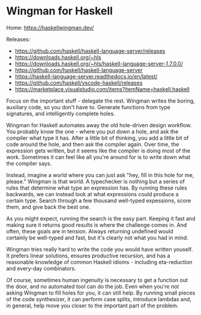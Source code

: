 # Wingman for Haskell

Home: 
https://haskellwingman.dev/

Releases: 
- https://github.com/haskell/haskell-language-server/releases
- https://downloads.haskell.org/~hls
- https://downloads.haskell.org/~hls/haskell-language-server-1.7.0.0/
- https://github.com/haskell/haskell-language-server
- https://haskell-language-server.readthedocs.io/en/latest/
- https://github.com/haskell/vscode-haskell/releases
- https://marketplace.visualstudio.com/items?itemName=haskell.haskell

Focus on the important stuff - delegate the rest. Wingman writes the boring, auxiliary code, so you don't have to. Generate functions from type signatures, and intelligently complete holes.

Wingman for Haskell automates away the old hole-driven design workflow. You probably know the one - where you put down a hole, and ask the compiler what type it has. After a little bit of thinking, you add a little bit of code around the hole, and then ask the compiler again. Over time, the expression gets written, but it seems like the compiler is doing most of the work. Sometimes it can feel like all you're around for is to write down what the compiler says.

Instead, imagine a world where you can just ask "hey, fill in this hole for me, please." Wingman is that world. A typechecker is nothing but a series of rules that determine what type an expression has. By running these rules backwards, we can instead look at what expressions could produce a certain type. Search through a few thousand well-typed expessions, score them, and give back the best one.

As you might expect, running the search is the easy part. Keeping it fast and making sure it returns good results is where the challenge comes in. And often, these goals are in tension. Always returning undefined would certainly be well-typed and fast, but it's clearly not what you had in mind.

Wingman tries really hard to write the code you would have written youself. It prefers linear solutions, ensures productive recursion, and has a reasonable knowledge of common Haskell idioms - including eta-reduction and every-day combinators.

Of course, sometimes human ingenuity is necessary to get a function out the door, and no automated tool can do the job. Even when you're not asking Wingman to fill holes for you, it can still help. By running small pieces of the code synthesizer, it can perform case splits, introduce lambdas and, in general, help move you closer to the important part of the problem.
